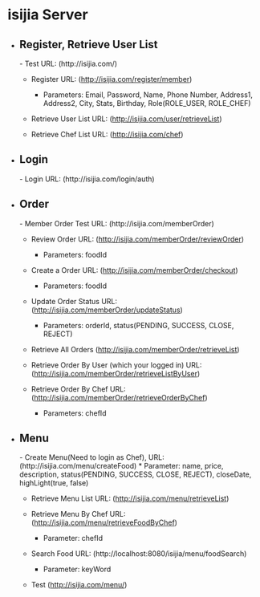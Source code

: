isijia Server
============

* <h2>Register, Retrieve User List</h2>
    - Test URL: (http://isijia.com/)
    
    - Register URL: (http://isijia.com/register/member)
        * Parameters: Email, Password, Name, Phone Number, Address1, Address2, City, Stats, Birthday, Role(ROLE_USER, ROLE_CHEF)
    
    - Retrieve User List URL: (http://isijia.com/user/retrieveList)
    
    - Retrieve Chef List URL: (http://isijia.com/chef)


* <h2>Login</h2>
    - Login URL: (http://isijia.com/login/auth)


* <h2>Order</h2>
    - Member Order Test URL: (http://isijia.com/memberOrder)
    
    - Review Order URL: (http://isijia.com/memberOrder/reviewOrder)
        * Parameters: foodId
        
    - Create a Order URL: (http://isijia.com/memberOrder/checkout)
        * Parameters: foodId
        
    - Update Order Status URL: (http://isijia.com/memberOrder/updateStatus)
        * Parameters: orderId, status(PENDING, SUCCESS, CLOSE, REJECT)
        
    - Retrieve All Orders (http://isijia.com/memberOrder/retrieveList)
    
    - Retrieve Order By User (which your logged in) URL: (http://isijia.com/memberOrder/retrieveListByUser)
    
    - Retrieve Order By Chef URL: (http://isijia.com/memberOrder/retrieveOrderByChef)
        * Parameters: chefId
        
        
        
* <h2>Menu</h2>
    - Create Menu(Need to login as Chef), URL: (http://isijia.com/menu/createFood)
        * Parameter: name, price, description, status(PENDING, SUCCESS, CLOSE, REJECT), closeDate, highLight(true, false)
        
    - Retrieve Menu List URL: (http://isijia.com/menu/retrieveList)
    
    - Retrieve Menu By Chef URL: (http://isijia.com/menu/retrieveFoodByChef)
        * Parameter: chefId
        
    - Search Food URL: (http://localhost:8080/isijia/menu/foodSearch)
        * Parameter: keyWord
        
    - Test (http://isijia.com/menu/)
        
    